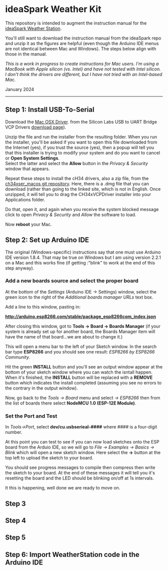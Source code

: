 # ideaSpark Weather Kit

This repository is intended to augment the instruction manual for
the [ideaSpark Weather Station](https://gitlab.com/GJKJ/WSK).

You'll still want to download the instruction manual from the ideaSpark repo
and unzip it as the figures are helpful (even though the Arduino IDE menus
are not identical between Mac and Windows). The steps below align
with those in the manual.

*This is a work in progress to create instructions for Mac users. I'm
using a MacBook with Apple silicon (vs. Intel) and have not tested
with Intel silicon. I don't think the drivers are different, but I
have not tried with an Intel-based Mac.*

January 2024

--------------------

## Step 1: Install USB-To-Serial

Download the
[Mac OSX Driver](https://www.silabs.com/documents/public/software/Mac_OSX_VCP_Driver.zip).
from the Silicon Labs USB to UART Bridge VCP Drivers 
[download page](https://www.silabs.com/developers/usb-to-uart-bridge-vcp-drivers?tab=downloads)).

Unzip the file and run the installer from the resulting folder. When you 
run the installer, you'll be asked if you want to open this file downloaded
from the Internet (yes), if you trust the source (yes), then
a popup will tell you that this installer is trying to modify
your system and do you want to cancel or **Open System Settings**.  
Select the latter and select the **Allow** button in the
*Privacy & Security* window that appears.

Repeat these steps to install the cH34 drivers, also a zip
file, from the
[ch34xser_macos git repository](https://github.com/WCHSoftGroup/ch34xser_macos).
 Here, there is a .dmg file that you can download (rather than going to the
linked site, which is not in English. Once unzipped, it will tell you
to drag the CH34xVCPDriver installer into your Applications folder.

Do that, open it,  and again when you receive the system blocked message
click to open *Privacy & Security* and *Allow* the software to load.

Now **reboot** your Mac. 

## Step 2: Set up Arduino IDE

The original (Windows-specific) instructions say that one must use
Arduino IDE version 1.8.4.  That may be true on Windows but I am using
version 2.2.1 on a Mac and this works fine (if getting :"blink" to work
at the end of this step anyway).

### Add a new boards source and select the proper board

At the bottom of the *Settings* (Arduino IDE -> Settings) window,
select the green icon to the right of the
*Additional boards manager URLs* text box.

Add a line to this window, pasting in:

**http://arduino.esp8266.com/stable/package_esp8266com_index.json**

After closing this window, got to **Tools -> Board -> Boards Manager**
(if your system is already set up for another board, the Boards Manager
item will have the name of that board...we are about to change it.)

This will open a menu bar to the left of your Sketch window.
In the search bar type **ESP8266** and you should see one result:
*ESP8266 by ESP8266 Community.*

Hit the green **INSTALL** button and you'll see an output window appear
at the bottom of your sketch window where you can watch the isntall
happen.  When it's finished, the **INSTALL** button will be replaced with
a **REMOVE** button which indicates the install completed (assuming you see
no errors to the contrary in the output window).

Now, go back to the 
*Tools -> Board* menu and select *-> ESP8266* then 
from the list of boards there select **NodeMCU 1.0 (ESP-12E Module)**.

### Set the Port and Test

In *Tools->Port*, select **dev/cu.usbserieal-####** where *####* is a
four-digit number.

At this point you can test to see if you can now load sketches onto
the ESP board from the Arduio IDE, so we will go to 
*File -> Examples -> Basics -> Blink* which will open a new sketch
window.  Here select the **->** button at the top left to upload
the sketch to your board.

You should see progress messages to compile then compress then write
the sketch to your board.  At the end of these messages it will 
tell you it's resetting the board and the LED should be blinking on/off
at 1s intervals.

It this is happening, well done we are ready to move on.



## Step 3

## Step 4

## Step 5

## Step 6: Import WeatherStation code in the Arduino IDE


